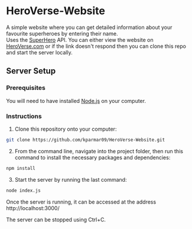 # HeroVerse-Website
A simple website where you can get detailed information about your favourite superheroes by entering their name.  
Uses the [SuperHero](https://superheroapi.com/index.html) API.
You can either view the website on [HeroVerse.com](https://heroverse-com.onrender.com) or if the link doesn't respond then you can clone this repo and start the server locally.

## Server Setup
### Prerequisites
You will need to have installed [Node.js](https://nodejs.org/en) on your computer.

### Instructions
1. Clone this repository onto your computer:

```sh
git clone https://github.com/kparmar09/HeroVerse-Website.git
```

2. From the command line, navigate into the project folder, then run this command to install the necessary packages and dependencies:

```sh
npm install
```

3. Start the server by running the last command:

```sh
node index.js
```

Once the server is running, it can be accessed at the address http://localhost:3000/

The server can be stopped using Ctrl+C.
